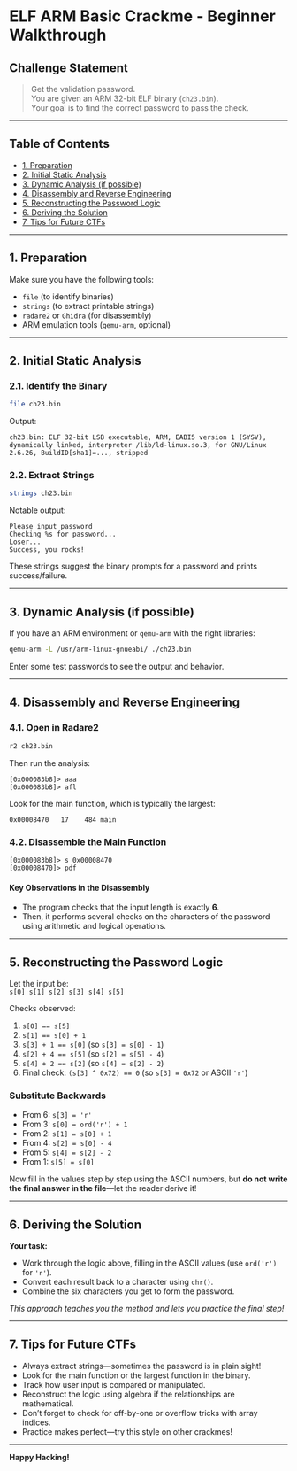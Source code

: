 # ELF ARM Basic Crackme - Beginner Walkthrough

## Challenge Statement

> Get the validation password.  
> You are given an ARM 32-bit ELF binary (`ch23.bin`).  
> Your goal is to find the correct password to pass the check.

---

## Table of Contents

- [1. Preparation](#1-preparation)
- [2. Initial Static Analysis](#2-initial-static-analysis)
- [3. Dynamic Analysis (if possible)](#3-dynamic-analysis-if-possible)
- [4. Disassembly and Reverse Engineering](#4-disassembly-and-reverse-engineering)
- [5. Reconstructing the Password Logic](#5-reconstructing-the-password-logic)
- [6. Deriving the Solution](#6-deriving-the-solution)
- [7. Tips for Future CTFs](#7-tips-for-future-ctfs)

---

## 1. Preparation

Make sure you have the following tools:
- `file` (to identify binaries)
- `strings` (to extract printable strings)
- `radare2` or `Ghidra` (for disassembly)
- ARM emulation tools (`qemu-arm`, optional)

---

## 2. Initial Static Analysis

### 2.1. Identify the Binary

```sh
file ch23.bin
```

Output:
```
ch23.bin: ELF 32-bit LSB executable, ARM, EABI5 version 1 (SYSV), dynamically linked, interpreter /lib/ld-linux.so.3, for GNU/Linux 2.6.26, BuildID[sha1]=..., stripped
```

### 2.2. Extract Strings

```sh
strings ch23.bin
```

Notable output:
```
Please input password
Checking %s for password...
Loser...
Success, you rocks!
```

These strings suggest the binary prompts for a password and prints success/failure.

---

## 3. Dynamic Analysis (if possible)

If you have an ARM environment or `qemu-arm` with the right libraries:

```sh
qemu-arm -L /usr/arm-linux-gnueabi/ ./ch23.bin
```

Enter some test passwords to see the output and behavior.

---

## 4. Disassembly and Reverse Engineering

### 4.1. Open in Radare2

```sh
r2 ch23.bin
```
Then run the analysis:
```
[0x000083b8]> aaa
[0x000083b8]> afl
```

Look for the main function, which is typically the largest:
```
0x00008470   17    484 main
```

### 4.2. Disassemble the Main Function

```
[0x000083b8]> s 0x00008470
[0x00008470]> pdf
```

#### Key Observations in the Disassembly

- The program checks that the input length is exactly **6**.
- Then, it performs several checks on the characters of the password using arithmetic and logical operations.

---

## 5. Reconstructing the Password Logic

Let the input be:  
`s[0] s[1] s[2] s[3] s[4] s[5]`

Checks observed:

1. `s[0] == s[5]`
2. `s[1] == s[0] + 1`
3. `s[3] + 1 == s[0]` (so `s[3] = s[0] - 1`)
4. `s[2] + 4 == s[5]` (so `s[2] = s[5] - 4`)
5. `s[4] + 2 == s[2]` (so `s[4] = s[2] - 2`)
6. Final check: `(s[3] ^ 0x72) == 0` (so `s[3] = 0x72` or ASCII `'r'`)

### Substitute Backwards

- From 6: `s[3] = 'r'`
- From 3: `s[0] = ord('r') + 1`
- From 2: `s[1] = s[0] + 1`
- From 4: `s[2] = s[0] - 4`
- From 5: `s[4] = s[2] - 2`
- From 1: `s[5] = s[0]`

Now fill in the values step by step using the ASCII numbers, but **do not write the final answer in the file**—let the reader derive it!

---

## 6. Deriving the Solution

**Your task:**  
- Work through the logic above, filling in the ASCII values (use `ord('r')` for `'r'`).
- Convert each result back to a character using `chr()`.
- Combine the six characters you get to form the password.

_This approach teaches you the method and lets you practice the final step!_

---

## 7. Tips for Future CTFs

- Always extract strings—sometimes the password is in plain sight!
- Look for the main function or the largest function in the binary.
- Track how user input is compared or manipulated.
- Reconstruct the logic using algebra if the relationships are mathematical.
- Don’t forget to check for off-by-one or overflow tricks with array indices.
- Practice makes perfect—try this style on other crackmes!

---

**Happy Hacking!**
